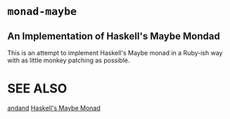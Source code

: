 `monad-maybe`
=============

An Implementation of Haskell's Maybe Mondad
-------------------------------------------

This is an attempt to implement Haskell's Maybe monad in a Ruby-ish way with as little monkey patching as possible. 

SEE ALSO
========
[andand](http://)
[Haskell's Maybe Monad](http://)
